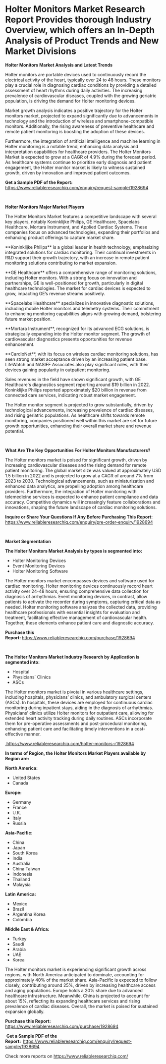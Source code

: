 <p><h1>Holter Monitors Market Research Report Provides thorough Industry Overview, which offers an In-Depth Analysis of Product Trends and New Market Divisions</h1></p><p><strong>Holter Monitors Market Analysis and Latest Trends</strong></p>
<p><p>Holter monitors are portable devices used to continuously record the electrical activity of the heart, typically over 24 to 48 hours. These monitors play a crucial role in diagnosing cardiac conditions by providing a detailed assessment of heart rhythms during daily activities. The increasing prevalence of cardiovascular diseases, coupled with the growing geriatric population, is driving the demand for Holter monitoring devices.</p><p>Market growth analysis indicates a positive trajectory for the Holter monitors market, projected to expand significantly due to advancements in technology and the introduction of wireless and smartphone-compatible monitors. Additionally, the rising awareness of preventive healthcare and remote patient monitoring is boosting the adoption of these devices. </p><p>Furthermore, the integration of artificial intelligence and machine learning in Holter monitoring is a notable trend, enhancing data analysis and interpretation capabilities for healthcare providers. The Holter Monitors Market is expected to grow at a CAGR of 4.9% during the forecast period. As healthcare systems continue to prioritize early diagnosis and patient engagement, the Holter monitor market is likely to witness sustained growth, driven by innovation and improved patient outcomes.</p></p>
<p><strong>Get a Sample PDF of the Report:&nbsp;</strong> <a href="https://www.reliableresearchiq.com/enquiry/request-sample/1928694?utm_campaign=99&utm_medium=2&utm_source=Github&utm_content=ia&utm_term=16012025&utm_id=holter-monitors">https://www.reliableresearchiq.com/enquiry/request-sample/1928694</a></p>
<p>&nbsp;</p>
<p><strong>Holter Monitors Major Market Players</strong></p>
<p><p>The Holter Monitors Market features a competitive landscape with several key players, notably Koninklijke Philips, GE Healthcare, Spacelabs Healthcare, Mortara Instrument, and Applied Cardiac Systems. These companies focus on advanced technologies, expanding their portfolios and enhancing product offerings to capture market share.</p><p>**Koninklijke Philips** is a global leader in health technology, emphasizing integrated solutions for cardiac monitoring. Their continual investments in R&D support their growth trajectory, with an increase in remote patient monitoring solutions contributing to market expansion.</p><p>**GE Healthcare** offers a comprehensive range of monitoring solutions, including Holter monitors. With a strong focus on innovation and partnerships, GE is well-positioned for growth, particularly in digital healthcare technologies. The market for cardiac devices is expected to grow, impacting GE’s revenue streams positively.</p><p>**Spacelabs Healthcare** specializes in innovative diagnostic solutions, including mobile Holter monitors and telemetry systems. Their commitment to enhancing monitoring capabilities aligns with growing demand, bolstering future market position.</p><p>**Mortara Instrument**, recognized for its advanced ECG solutions, is strategically expanding into the Holter monitor segment. The growth of cardiovascular diagnostics presents opportunities for revenue enhancement.</p><p>**CardioNet**, with its focus on wireless cardiac monitoring solutions, has seen strong market acceptance driven by an increasing patient base. LifeWatch and NASIFF Associates also play significant roles, with their devices gaining popularity in outpatient monitoring.</p><p>Sales revenues in the field have shown significant growth, with GE Healthcare's diagnostics segment reporting around $19 billion in 2022. Koninklijke Philips reported approximately $20 billion in revenue from connected care services, indicating robust market engagement.</p><p>The Holter monitor segment is projected to grow substantially, driven by technological advancements, increasing prevalence of cardiac diseases, and rising geriatric populations. As healthcare shifts towards remote monitoring, companies positioned well within this market are set for future growth opportunities, enhancing their overall market share and revenue potential.</p></p>
<p>&nbsp;</p>
<p><strong>What Are The Key Opportunities For Holter Monitors Manufacturers?</strong></p>
<p><p>The Holter monitors market is poised for significant growth, driven by increasing cardiovascular diseases and the rising demand for remote patient monitoring. The global market size was valued at approximately USD 1.5 billion in 2022 and is projected to grow at a CAGR of around 7% from 2023 to 2030. Technological advancements, such as miniaturization and enhanced data analytics, are propelling adoption among healthcare providers. Furthermore, the integration of Holter monitoring with telemedicine services is expected to enhance patient compliance and data accuracy. Competitive dynamics will increasingly feature collaborations and innovations, shaping the future landscape of cardiac monitoring solutions.</p></p>
<p><strong>Inquire or Share Your Questions If Any Before Purchasing This Report:</strong> <a href="https://www.reliableresearchiq.com/enquiry/pre-order-enquiry/1928694?utm_campaign=99&utm_medium=2&utm_source=Github&utm_content=ia&utm_term=16012025&utm_id=holter-monitors">https://www.reliableresearchiq.com/enquiry/pre-order-enquiry/1928694</a></p>
<p>&nbsp;</p>
<p><strong>Market Segmentation</strong></p>
<p><strong>The Holter Monitors Market Analysis by types is segmented into:</strong></p>
<p><ul><li>Holter Monitoring Devices</li><li>Event Monitoring Devices</li><li>Holter Monitoring Software</li></ul></p>
<p><p>The Holter monitors market encompasses devices and software used for cardiac monitoring. Holter monitoring devices continuously record heart activity over 24-48 hours, ensuring comprehensive data collection for diagnosis of arrhythmias. Event monitoring devices, in contrast, allow patients to activate the recorder during symptoms, capturing critical data as needed. Holter monitoring software analyzes the collected data, providing healthcare professionals with essential insights for evaluation and treatment, facilitating effective management of cardiovascular health. Together, these elements enhance patient care and diagnostic accuracy.</p></p>
<p><strong>Purchase this Report:&nbsp;</strong><a href="https://www.reliableresearchiq.com/purchase/1928694?utm_campaign=99&utm_medium=2&utm_source=Github&utm_content=ia&utm_term=16012025&utm_id=holter-monitors">https://www.reliableresearchiq.com/purchase/1928694</a></p>
<p>&nbsp;</p>
<p><strong>The Holter Monitors Market Industry Research by Application is segmented into:</strong></p>
<p><ul><li>Hospital</li><li>Physicians` Clinics</li><li>ASCs</li></ul></p>
<p><p>The Holter monitors market is pivotal in various healthcare settings, including hospitals, physicians’ clinics, and ambulatory surgical centers (ASCs). In hospitals, these devices are employed for continuous cardiac monitoring during inpatient stays, aiding in the diagnosis of arrhythmias. Physicians’ clinics utilize Holter monitors for outpatient care, allowing for extended heart activity tracking during daily routines. ASCs incorporate them for pre-operative assessments and post-procedural monitoring, enhancing patient care and facilitating timely interventions in a cost-effective manner.</p></p>
<p><a href="https://www.reliableresearchiq.com/holter-monitors-r1928694?utm_campaign=99&utm_medium=2&utm_source=Github&utm_content=ia&utm_term=16012025&utm_id=holter-monitors">&nbsp;https://www.reliableresearchiq.com/holter-monitors-r1928694</a></p>
<p><strong>In terms of Region, the Holter Monitors Market Players available by Region are:</strong></p>
<p>
    <p> <strong> North America: </strong>
        <ul>
            <li>United States</li>
            <li>Canada</li>
        </ul>
        </p> 
    <p> <strong> Europe: </strong>
        <ul>
            <li>Germany</li>
            <li>France</li>
            <li>U.K.</li>
            <li>Italy</li>
            <li>Russia</li>
        </ul>
        </p> 
    <p> <strong> Asia-Pacific: </strong>
        <ul>
            <li>China</li>
            <li>Japan</li>
            <li>South Korea</li>
            <li>India</li>
            <li>Australia</li>
            <li>China Taiwan</li>
            <li>Indonesia</li>
            <li>Thailand</li>
            <li>Malaysia</li>
        </ul>
        </p> 
    <p> <strong> Latin America: </strong>
        <ul>
            <li>Mexico</li>
            <li>Brazil</li>
            <li>Argentina Korea</li>
            <li>Colombia</li>
        </ul>
        </p> 
    <p> <strong> Middle East & Africa: </strong>
        <ul>
            <li>Turkey</li>
            <li>Saudi</li>
            <li>Arabia</li>
            <li>UAE</li>
            <li>Korea</li>
        </ul>
    </p>
    </p>
<p><p>The Holter monitors market is experiencing significant growth across regions, with North America anticipated to dominate, accounting for approximately 40% of the market share. Asia-Pacific is expected to follow closely, contributing around 25%, driven by increasing healthcare access and aging populations. Europe holds a 20% share due to advanced healthcare infrastructure. Meanwhile, China is projected to account for about 15%, reflecting its expanding healthcare services and rising prevalence of cardiac diseases. Overall, the market is poised for sustained expansion globally.</p></p>
<p><strong>Purchase this Report: </strong><a href="https://www.reliableresearchiq.com/purchase/1928694?utm_campaign=99&utm_medium=2&utm_source=Github&utm_content=ia&utm_term=16012025&utm_id=holter-monitors">https://www.reliableresearchiq.com/purchase/1928694</a></p>
<p>&nbsp;<strong>Get a Sample PDF of the Report:&nbsp;&nbsp;</strong><a href="https://www.reliableresearchiq.com/enquiry/request-sample/1928694?utm_campaign=99&utm_medium=2&utm_source=Github&utm_content=ia&utm_term=16012025&utm_id=holter-monitors">https://www.reliableresearchiq.com/enquiry/request-sample/1928694</a></p>
<p><strong></strong></p>
<p>Check more reports on <a href="https://www.reliableresearchiq.com/?utm_campaign=99&utm_medium=2&utm_source=Github&utm_content=ia&utm_term=16012025&utm_id=holter-monitors">https://www.reliableresearchiq.com/</a></p>